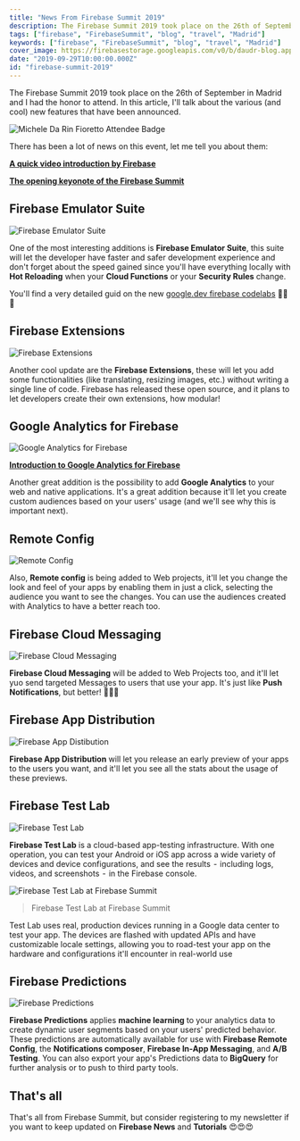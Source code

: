```yaml
---
title: "News From Firebase Summit 2019"
description: The Firebase Summit 2019 took place on the 26th of September in Madrid and I had the honor to attend. In this article, I'll talk about the various (and cool) new features that have been announced.
tags: ["firebase", "FirebaseSummit", "blog", "travel", "Madrid"]
keywords: ["firebase", "FirebaseSummit", "blog", "travel", "Madrid"]
cover_image: https://firebasestorage.googleapis.com/v0/b/daudr-blog.appspot.com/o/attending-firebase-2019%2Ffirebase-attendee-badge.jpg?alt=media&token=32b09174-7ffe-404d-90b1-626c1f1f99b2
date: "2019-09-29T10:00:00.000Z"
id: "firebase-summit-2019"
---
```


The Firebase Summit 2019 took place on the 26th of September in Madrid and I had the honor to attend. In this article, I'll talk about the various (and cool) new features that have been announced.

![Michele Da Rin Fioretto Attendee Badge](https://firebasestorage.googleapis.com/v0/b/daudr-blog.appspot.com/o/attending-firebase-2019%2Ffirebase-attendee-badge.jpg?alt=media&token=32b09174-7ffe-404d-90b1-626c1f1f99b2)

There has been a lot of news on this event, let me tell you about them:

[**A quick video introduction by Firebase**](https://www.youtube.com/watch?v=SiPOaV-5j9o)

[**The opening keyonote of the Firebase Summit**](https://www.youtube.com/watch?v=wO70Pnv0yeo)

## Firebase Emulator Suite

![Firebase Emulator Suite](https://firebase.google.com/docs/emulator-suite/images/emulator_suite_block.png)

One of the most interesting additions is **Firebase Emulator Suite**, this suite will let the developer have faster and safer development experience and don't forget about the speed gained since you'll have everything locally with **Hot Reloading** when your **Cloud Functions** or your **Security Rules** change.

You'll find a very detailed guid on the new [google.dev firebase codelabs](https://google.dev/playlists/firebase-emulators) 🤩🤩🤩

## Firebase Extensions

![Firebase Extensions](https://firebase.google.com/images/products/mods/mods-2.png)

Another cool update are the **Firebase Extensions**, these will let you add some functionalities (like translating, resizing images, etc.) without writing a single line of code. Firebase has released these open source, and it plans to let developers create their own extensions, how modular!

## Google Analytics for Firebase

![Google Analytics for Firebase](https://firebase.google.com/images/products/analytics/analytics-1.png)

[**Introduction to Google Analytics for Firebase**](https://www.youtube.com/watch?v=q4Y4PgwlW-Q)

Another great addition is the possibility to add **Google Analytics** to your web and native applications. It's a great addition because it'll let you create custom audiences based on your users' usage (and we'll see why this is important next).

## Remote Config

![Remote Config](https://firebase.google.com/images/products/remote-config/remote-config-1.png)

Also, **Remote config** is being added to Web projects, it'll let you change the look and feel of your apps by enabling them in just a click, selecting the audience you want to see the changes. You can use the audiences created with Analytics to have a better reach too.

## Firebase Cloud Messaging

![Firebase Cloud Messaging](https://firebase.google.com/images/products/cloud-messaging/cloud-messaging-5.png)

**Firebase Cloud Messaging** will be added to Web Projects too, and it'll let yuo send targeted Messages to users that use your app. It's just like **Push Notifications**, but better! 💌💌💌

## Firebase App Distribution

![Firebase App Distibution](https://firebase.google.com/images/products/app-distribution/app-distro-2.png)

**Firebase App Distribution** will let you release an early preview of your apps to the users you want, and it'll let you see all the stats about the usage of these previews.

## Firebase Test Lab

![Firebase Test Lab](https://firebase.google.com/images/products/test-lab/test-lab-3.png)

**Firebase Test Lab** is a cloud-based app-testing infrastructure. With one operation, you can test your Android or iOS app across a wide variety of devices and device configurations, and see the results  -  including logs, videos, and screenshots  -  in the Firebase console.

![Firebase Test Lab at Firebase Summit](https://firebasestorage.googleapis.com/v0/b/daudr-blog.appspot.com/o/attending-firebase-2019%2Ffirebase-test-lab.jpg?alt=media&token=c10b2238-c408-4478-bd1a-09261a65540c)

> Firebase Test Lab at Firebase Summit

Test Lab uses real, production devices running in a Google data center to test your app. The devices are flashed with updated APIs and have customizable locale settings, allowing you to road-test your app on the hardware and configurations it'll encounter in real-world use

## Firebase Predictions

![Firebase Predictions](https://firebase.google.com/images/products/predictions/predictions-1.png)

**Firebase Predictions** applies **machine learning** to your analytics data to create dynamic user segments based on your users' predicted behavior. These predictions are automatically available for use with **Firebase Remote Config**, the **Notifications composer**, **Firebase In-App Messaging**, and **A/B Testing**. You can also export your app's Predictions data to **BigQuery** for further analysis or to push to third party tools.

## That's all

That's all from Firebase Summit, but consider registering to my newsletter if you want to keep updated on **Firebase News** and **Tutorials** 😍😍😍
